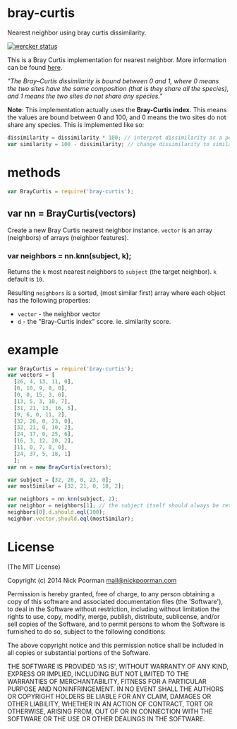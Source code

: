 # bray-curtis

Nearest neighbor using bray curtis dissimilarity.

[![wercker status](https://app.wercker.com/status/f0435d8b2ad48a6efb7c5e094c31d641/s "wercker status")](https://app.wercker.com/project/bykey/f0435d8b2ad48a6efb7c5e094c31d641)

This is a Bray Curtis implementation for nearest neighbor. More information can be found [here](https://en.wikipedia.org/wiki/Bray%E2%80%93Curtis_dissimilarity).

*"The Bray–Curtis dissimilarity is bound between 0 and 1, where 0 means the two sites have the same composition (that is they share all the species), and 1 means the two sites do not share any species."*

**Note**: This implementation actually uses the **Bray-Curtis index**. This means the values are bound between 0 and 100, and 0 means the two sites do not share any species. This is implemented like so:

```javascript
dissimilarity = dissimilarity * 100; // interpret dissimilarity as a percentage
var similarity = 100 - dissimilarity; // change dissimilarity to similarity (Bray-Curtis index)
```

# methods
```javascript
var BrayCurtis = require('bray-curtis');
```

## var nn = BrayCurtis(vectors)

Create a new Bray Curtis nearest neighbor instance. `vector` is an array (neighbors) of arrays (neighbor features).

### var neighbors = nn.knn(subject, k);

Returns the `k` most nearest neighbors to `subject` (the target neighbor). `k` default is `10`.

Resulting `neighbors` is a sorted, (most similar first) array where each object has the following properties:
  * `vector` - the neighbor vector
  * `d` - the "Bray-Curtis index" score. ie. similarity score.

# example

```javascript
var BrayCurtis = require('bray-curtis');
var vectors = [
  [26, 4, 13, 11, 0],
  [0, 10, 9, 8, 0],
  [0, 0, 15, 3, 0],
  [13, 5, 3, 10, 7],
  [31, 21, 13, 16, 5],
  [9, 6, 0, 11, 2],
  [32, 26, 0, 23, 0],
  [32, 21, 0, 10, 2],
  [24, 17, 0, 25, 6],
  [16, 3, 12, 20, 2],
  [11, 0, 7, 8, 0],
  [24, 37, 5, 18, 1]
  ];
var nn = new BrayCurtis(vectors);

var subject = [32, 26, 0, 23, 0];
var mostSimilar = [32, 21, 0, 10, 2];

var neighbors = nn.knn(subject, 2);
var neighbor = neighbors[1]; // the subject itself should always be returned as the first element because the item will be most similar to itself, so we get the second element
neighbors[0].d.should.eql(100);
neighbor.vector.should.eql(mostSimilar);
```


# License

(The MIT License)

Copyright (c) 2014 Nick Poorman <mail@nickpoorman.com>

Permission is hereby granted, free of charge, to any person obtaining a copy of this software and associated documentation files (the 'Software'), to deal in the Software without restriction, including without limitation the rights to use, copy, modify, merge, publish, distribute, sublicense, and/or sell copies of the Software, and to permit persons to whom the Software is furnished to do so, subject to the following conditions:

The above copyright notice and this permission notice shall be included in all copies or substantial portions of the Software.

THE SOFTWARE IS PROVIDED 'AS IS', WITHOUT WARRANTY OF ANY KIND, EXPRESS OR IMPLIED, INCLUDING BUT NOT LIMITED TO THE WARRANTIES OF MERCHANTABILITY, FITNESS FOR A PARTICULAR PURPOSE AND NONINFRINGEMENT. IN NO EVENT SHALL THE AUTHORS OR COPYRIGHT HOLDERS BE LIABLE FOR ANY CLAIM, DAMAGES OR OTHER LIABILITY, WHETHER IN AN ACTION OF CONTRACT, TORT OR OTHERWISE, ARISING FROM, OUT OF OR IN CONNECTION WITH THE SOFTWARE OR THE USE OR OTHER DEALINGS IN THE SOFTWARE.
